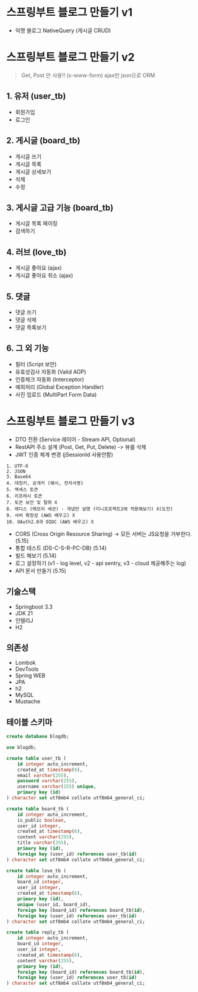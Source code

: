 # 스프링부트 블로그 만들기 v1
- 익명 블로그 NativeQuery (게시글 CRUD)

# 스프링부트 블로그 만들기 v2

> Get, Post 만 사용!! (x-www-form)
> ajax만 json으로
> ORM

## 1. 유저 (user_tb)

- 회원가입
- 로그인

## 2. 게시글 (board_tb)

- 게시글 쓰기
- 게시글 목록
- 게시글 상세보기
- 삭제
- 수정

## 3. 게시글 고급 기능 (board_tb)

- 게시글 목록 페이징
- 검색하기

## 4. 러브 (love_tb)

- 게시글 좋아요 (ajax)
- 게시글 좋아요 취소 (ajax)

## 5. 댓글

- 댓글 쓰기
- 댓글 삭제
- 댓글 목록보기

## 6. 그 외 기능

- 필터 (Script 보안)
- 유효성검사 자동화 (Valid AOP)
- 인증체크 자동화 (Interceptor)
- 예외처리 (Global Exception Handler)
- 사진 업로드 (MultiPart Form Data)

# 스프링부트 블로그 만들기 v3

- DTO 전환 (Service 레이어 - Stream API, Optional)
- RestAPI 주소 설계 (Post, Get, Put, Delete) -> 뷰를 삭제
- JWT 인증 체계 변경 (jSessionId 사용안함)
```text
1. UTF-8
2. JSON
3. Base64
4. 대칭키, 공개키 (해시, 전자서명)
5. 액세스 토큰
6. 리프레시 토큰
7. 토큰 보안 및 탈취 X
8. 레디스 (메모리 세션) - 개념만 설명 (미니프로젝트2에 적용해보기) X(도전)
9. 서버 확장성 (AWS 배우고) X
10. OAuth2.0과 OIDC (AWS 배우고) X
```
- CORS (Cross Origin Resource Sharing) -> 모든 서버는 JS요청을 거부한다. (5.15)
- 통합 테스트 (DS-C-S-R-PC-DB) (5.14)
- 빌드 해보기 (5.14)
- 로그 설정하기 (v1 - log level, v2 - api sentry, v3 - cloud 제공해주는 log)
- API 문서 만들기 (5.15)

## 기술스택

- Springboot 3.3
- JDK 21
- 인텔리J
- H2

## 의존성

- Lombok
- DevTools
- Spring WEB
- JPA
- h2
- MySQL
- Mustache

## 테이블 스키마
```sql
create database blogdb;

use blogdb;

create table user_tb (
    id integer auto_increment,
    created_at timestamp(6),
    email varchar(255),
    password varchar(255),
    username varchar(255) unique,
    primary key (id)
) character set utf8mb4 collate utf8mb4_general_ci;

create table board_tb (
    id integer auto_increment,
    is_public boolean,
    user_id integer,
    created_at timestamp(6),
    content varchar(255),
    title varchar(255),
    primary key (id),
    foreign key (user_id) references user_tb(id)
) character set utf8mb4 collate utf8mb4_general_ci;

create table love_tb (
    id integer auto_increment,
    board_id integer,
    user_id integer,
    created_at timestamp(6),
    primary key (id),
    unique (user_id, board_id),
    foreign key (board_id) references board_tb(id),
    foreign key (user_id) references user_tb(id)
) character set utf8mb4 collate utf8mb4_general_ci;

create table reply_tb (
    id integer auto_increment,
    board_id integer,
    user_id integer,
    created_at timestamp(6),
    content varchar(255),
    primary key (id),
    foreign key (board_id) references board_tb(id),
    foreign key (user_id) references user_tb(id)
) character set utf8mb4 collate utf8mb4_general_ci;

```
